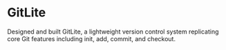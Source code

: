 # GitLite
Designed and built GitLite, a lightweight version control system replicating core Git features including init, add, commit, and checkout.
